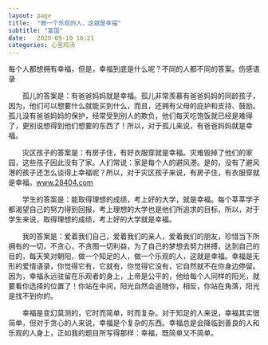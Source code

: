 ```yaml
---
layout: page
title:  "做一个乐观的人，这就是幸福"
subtitle: "富国"
date:   2020-09-10 16:21 
categories: 心里鸡汤
---
```


每个人都想拥有幸福，但是，幸福到底是什么呢？不同的人都不同的答案。伤感语录

　　孤儿的答案是：有爸爸妈妈就是幸福。孤儿非常羡慕有爸爸妈妈的同龄孩子，因为，他们可以想要什么就能买到什么，而且，还拥有父母的庇护和支持、鼓励。孤儿没有爸爸妈妈的保护，经常受到别人的欺负，他们每天吃饱饭就已经是难得了，更别说想得到他们想要的东西了！所以，对于孤儿来说，有爸爸妈妈就是幸福。

　　灾区孩子的答案是：有房子住，有好衣服穿就是幸福。灾难毁掉了他们的家园，这些孩子因此没有了家。人们常说：家是每个人的避风港。是的，没有了避风港的孩子还怎么谈得上幸福呢？所以，对于灾区孩子来说，有房子住，有衣服穿就是幸福。www.28404.com

　　学生的答案是：能取得理想的成绩，考上好的大学，就是幸福。每个莘莘学子都渴望自己的努力得到回报，考上理想的大学也是他们所追求的目标，所以，对于学生来说，取得理想的成绩，考上好的大学就是幸福。

　　我的答案是：爱着我们自己，爱着我们的亲人，爱着我们的朋友，珍惜当下所拥有的一切，不贪心，不贪图一切利益，为了自己的梦想去努力拼搏，达到自己的目的，每天笑对朝阳，做一个知足的人，做一个乐观的人，这就是幸福。幸福是无形的爱情语录，你觉得它有，它就有，你觉得它没有，它自然就不在你身边停留。因为，幸福永远驻留在乐观者的身上，上帝是公平的，他给每个人同样的阳光，就要看你选择的位置了！你站在中间，阳光自然会追随你，相反，你站在角落，阳光是找不到你的。

　　幸福是变幻莫测的，它时而简单，时而复杂。对于知足的人来说，幸福其实很简单，但对于贪心的人来说，幸福是个复杂的东西。幸福总是会降临到善良的人和乐观的人身上，正如我的题目所写得那样：幸福，既简单又不简单。
